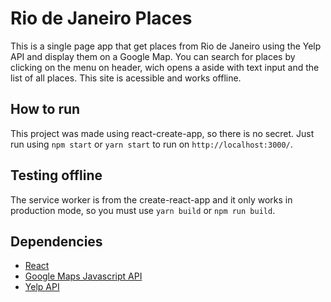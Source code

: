 # Rio de Janeiro Places

This is a single page app that get places from Rio de Janeiro using the Yelp API and display them on a Google Map. You can search for places by clicking on the menu on header, wich opens a aside with text input and the list of all places. This site is acessible and works offline.

## How to run

This project was made using react-create-app, so there is no secret. Just run using `npm start` or `yarn start` to run on `http://localhost:3000/`.

## Testing offline
The service worker is from the create-react-app and it only works in production mode, so you must
use `yarn build` or `npm run build`.

## Dependencies

- [React](https://reactjs.org/)
- [Google Maps Javascript API](https://cloud.google.com/maps-platform/?hl=pt-BR)
- [Yelp API](https://www.yelp.com/developers/documentation/v3)
